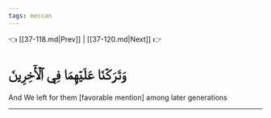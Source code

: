 ```yaml
---
tags: meccan
---
```


👈 [[37-118.md|Prev]] | [[37-120.md|Next]] 👉

# وَتَرَكۡنَا عَلَيۡهِمَا فِي ٱلۡأٓخِرِينَ

And We left for them [favorable mention] among later generations

---

